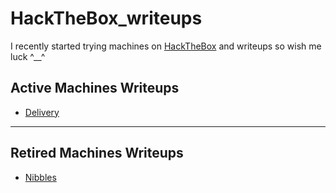 # HackTheBox_writeups

I recently started trying machines on [HackTheBox](https://www.hackthebox.eu/) and writeups so wish me luck ^__^

## Active Machines Writeups

* [Delivery](https://kholoudsamy97.github.io/HackTheBox_writeups/Active%20Machines/Delivery/)


***


## Retired Machines Writeups

* [Nibbles](https://kholoudsamy97.github.io/HackTheBox_writeups/Retired%20Machines/Nibbles/)